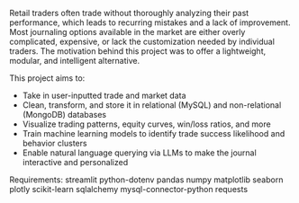 Retail traders often trade without thoroughly analyzing their past performance, which leads to recurring mistakes and a lack of improvement. Most journaling options available in the market are either overly complicated, expensive, or lack the customization needed by individual traders. The motivation behind this project was to offer a lightweight, modular, and intelligent alternative.

This project aims to:
- Take in user-inputted trade and market data
- Clean, transform, and store it in relational (MySQL) and non-relational (MongoDB) databases
- Visualize trading patterns, equity curves, win/loss ratios, and more
- Train machine learning models to identify trade success likelihood and behavior clusters
- Enable natural language querying via LLMs to make the journal interactive and personalized



Requirements:
streamlit
python-dotenv
pandas
numpy
matplotlib
seaborn
plotly
scikit-learn
sqlalchemy
mysql-connector-python
requests
